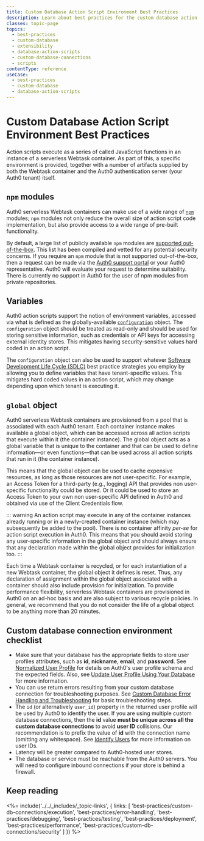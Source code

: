 ```yaml
---
title: Custom Database Action Script Environment Best Practices
description: Learn about best practices for the custom database action script environment.
classes: topic-page
topics:
  - best-practices
  - custom-database
  - extensibility
  - database-action-scripts
  - custom-database-connections
  - scripts
contentType: reference
useCase:
  - best-practices
  - custom-database
  - database-action-scripts
---
```

# Custom Database Action Script Environment Best Practices

Action scripts execute as a series of called JavaScript functions in an instance of a serverless Webtask container. As part of this, a specific environment is provided, together with a number of artifacts supplied by both the Webtask container and the Auth0 authentication server (your Auth0 tenant) itself.

## `npm` modules

Auth0 serverless Webtask containers can make use of a wide range of [`npm`](https://www.npmjs.com/) modules; `npm` modules not only reduce the overall size of action script code implementation, but also provide access to a wide range of pre-built functionality.

By default, a large list of publicly available `npm` modules are [supported out-of-the-box](https://auth0-extensions.github.io/canirequire/). This list has been compiled and vetted for any potential security concerns. If you require an `npm` module that is not supported out-of-the-box, then a request can be made via the [Auth0 support portal](https://support.auth0.com/) or your Auth0 representative. Auth0 will evaluate your request to determine suitability. There is currently no support in Auth0 for the user of npm modules from private repositories.

## Variables

Auth0 action scripts support the notion of environment variables, accessed via what is defined as the globally-available [`configuration`](/connections/database/custom-db/create-db-connection#step-3-add-configuration-parameters) object. The `configuration` object should be treated as read-only and should be used for storing sensitive information, such as credentials or API keys for accessing external identity stores. This mitigates having security-sensitive values hard coded in an action script. 

The `configuration` object can also be used to support whatever [Software Development Life Cycle (SDLC)](/dev-lifecycle/setting-up-env) best practice strategies you employ by allowing you to define variables that have tenant-specific values. This mitigates hard coded values in an action script, which may change depending upon which tenant is executing it.

## `global` object

Auth0 serverless Webtask containers are provisioned from a pool that is associated with each Auth0 tenant. Each container instance makes available a global object, which can be accessed across all action scripts that execute within it (the container instance). The global object acts as a global variable that is unique to the container and that can be used to define information&mdash;or even functions&mdash;that can be used across all action scripts that run in it (the container instance).

This means that the global object can be used to cache expensive resources, as long as those resources are not user-specific. For example, an Access Token for a third-party (e.g., logging) API that provides non user-specific functionality could be stored. Or it could be used to store an Access Token to your own non user-specific API defined in Auth0 and obtained via use of the Client Credentials flow.

::: warning
An action script may execute in any of the container instances already running or in a newly-created container instance (which may subsequently be added to the pool). There is no container affinity *per-se* for action script execution in Auth0. This means that you should avoid storing any user-specific information in the global object and should always ensure that any declaration made within the global object provides for initialization too.
:::

Each time a Webtask container is recycled, or for each instantiation of a new Webtask container, the global object it defines is reset. Thus, any declaration of assignment within the global object associated with a container should also include provision for initialization. To provide performance flexibility, serverless Webtask containers are provisioned in Auth0 on an ad-hoc basis and are also subject to various recycle policies. In general, we recommend that you do not consider the life of a global object to be anything more than 20 minutes.

## Custom database connection environment checklist

* Make sure that your database has the appropriate fields to store user profiles attributes, such as **id**, **nickname**, **email**, and **password**. See [Normalized User Profile](/users/normalized) for details on Auth0's user profile schema and the expected fields. Also, see [Update User Profile Using Your Database](/users/guides/update-user-profiles-using-your-database) for more information.
* You can use return errors resulting from your custom database connection for troubleshooting purposes. See [Custom Database Error Handling and Troubleshooting](/connections/database/custom-db/error-handling) for basic troubleshooting steps.
* The `id` (or alternatively `user_id`) property in the returned user profile will be used by Auth0 to identify the user. If you are using multiple custom database connections, then the **id** value **must be unique across all the custom database connections** to avoid **user ID** collisions. Our recommendation is to prefix the value of **id** with the connection name (omitting any whitespace). See [Identify Users](/users/normalized/auth0/identify-users) for more information on user IDs.
* Latency will be greater compared to Auth0-hosted user stores.
* The database or service must be reachable from the Auth0 servers. You will need to configure inbound connections if your store is behind a firewall.

## Keep reading

<%= include('../../_includes/_topic-links', { links: [
  'best-practices/custom-db-connections/execution',
  'best-practices/error-handling',
  'best-practices/debugging',
  'best-practices/testing',
  'best-practices/deployment',
  'best-practices/performance',
  'best-practices/custom-db-connections/security'
] }) %>
